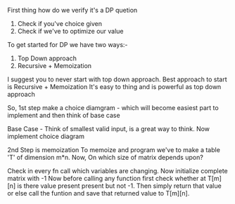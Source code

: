 First thing how do we verify it's a DP quetion
1. Check if you've choice given
2. Check if we've to optimize our value

<!-- Good coders never start with top down approach. -->
To get started for DP we have two ways:-
1. Top Down approach
2. Recursive + Memoization

I suggest you to never start with top down approach.
Best approach to start is Recursive + Memoization
It's easy to thing and is powerful as top down approach

So, 1st step make a choice diamgram - which will become easiest part to implement
and then think of base case

Base Case - Think of smallest valid input, is a great way to think.
Now implement choice diagram

2nd Step is memoization
To memoize and program we've to make a table 'T' of dimension m*n.
Now, On which size of matrix depends upon?

Check in every fn call which variables are changing.
Now initialize complete matrix with -1
Now before calling any function first check whether at T[m][n] is there value present present but not -1. Then simply return that value or else call the funtion and save that returned value to T[m][n]. 